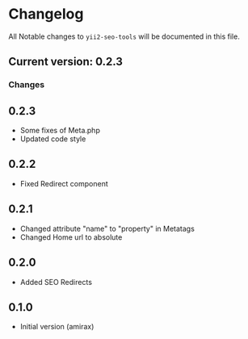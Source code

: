 # Changelog

All Notable changes to `yii2-seo-tools` will be documented in this file.

## Current version: 0.2.3

### Changes

## 0.2.3
- Some fixes of Meta.php
- Updated code style

## 0.2.2
- Fixed Redirect component

## 0.2.1
- Changed attribute "name" to "property" in Metatags
- Changed Home url to absolute

## 0.2.0
- Added SEO Redirects

## 0.1.0
- Initial version (amirax)